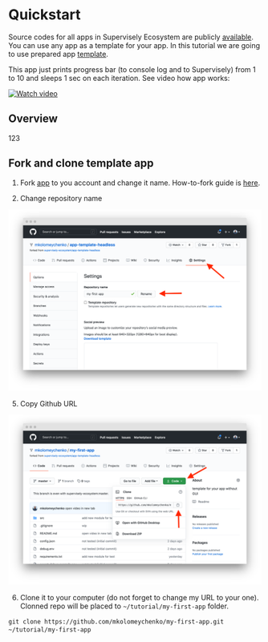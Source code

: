 # Quickstart

Source codes for all apps in Supervisely Ecosystem are publicly [available](https://github.com/supervisely-ecosystem/repository). You can use any app as a template for your app. In this tutorial we are going to use prepared app [template](https://github.com/supervisely-ecosystem/app-template-headless).  

This app just prints progress bar (to console log and to Supervisely) from 1 to 10 and sleeps 1 sec on each iteration. See video how app works:

<a href="https://www.youtube.com/watch?v=4VdvP0SRbiM" title="Video" target="_blank">
  <img src="https://i.imgur.com/XO1LGw9.png" alt="Watch video"/>
</a>

## Overview
123

## Fork and clone template app

1. Fork [app](https://github.com/supervisely-ecosystem/app-template-headless) to you account and change it name. How-to-fork guide is [here](./how-to-fork.md).

4. Change repository name

![](./images/fork/fork-04.png)

5. Copy Github URL

![](./images/fork/fork-05.png)

6. Clone it to your computer (do not forget to change my URL to your one). Clonned repo will be placed to `~/tutorial/my-first-app` folder.

```
git clone https://github.com/mkolomeychenko/my-first-app.git ~/tutorial/my-first-app
```


